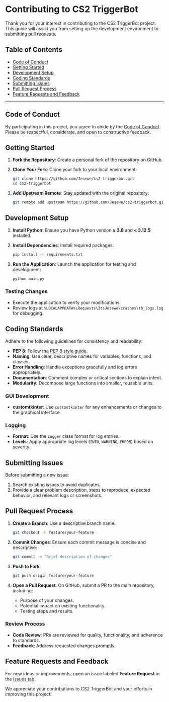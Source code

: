 # Contributing to CS2 TriggerBot

Thank you for your interest in contributing to the CS2 TriggerBot project. This guide will assist you from setting up the development environment to submitting pull requests.

## Table of Contents

- [Code of Conduct](#code-of-conduct)
- [Getting Started](#getting-started)
- [Development Setup](#development-setup)
- [Coding Standards](#coding-standards)
- [Submitting Issues](#submitting-issues)
- [Pull Request Process](#pull-request-process)
- [Feature Requests and Feedback](#feature-requests-and-feedback)

---

## Code of Conduct

By participating in this project, you agree to abide by the [Code of Conduct](CODE_OF_CONDUCT.md). Please be respectful, considerate, and open to constructive feedback.

## Getting Started

1. **Fork the Repository**: Create a personal fork of the repository on GitHub.
2. **Clone Your Fork**: Clone your fork to your local environment:

   ```bash
   git clone https://github.com/Jesewe/cs2-triggerbot.git
   cd cs2-triggerbot
   ```

3. **Add Upstream Remote**: Stay updated with the original repository:

   ```bash
   git remote add upstream https://github.com/Jesewe/cs2-triggerbot.git
   ```

## Development Setup

1. **Install Python**: Ensure you have Python version **≥ 3.8** and **< 3.12.5** installed.
2. **Install Dependencies**: Install required packages:

   ```bash
   pip install -r requirements.txt
   ```

3. **Run the Application**: Launch the application for testing and development:

   ```bash
   python main.py
   ```

### Testing Changes

- Execute the application to verify your modifications.
- Review logs at `%LOCALAPPDATA%\Requests\ItsJesewe\crashes\tb_logs.log` for debugging.

## Coding Standards

Adhere to the following guidelines for consistency and readability:

- **PEP 8**: Follow the [PEP 8 style guide](https://www.python.org/dev/peps/pep-0008/).
- **Naming**: Use clear, descriptive names for variables, functions, and classes.
- **Error Handling**: Handle exceptions gracefully and log errors appropriately.
- **Documentation**: Comment complex or critical sections to explain intent.
- **Modularity**: Decompose large functions into smaller, reusable units.

### GUI Development

- **customtkinter**: Use `customtkinter` for any enhancements or changes to the graphical interface.

### Logging

- **Format**: Use the `Logger` class format for log entries.
- **Levels**: Apply appropriate log levels (`INFO`, `WARNING`, `ERROR`) based on severity.

## Submitting Issues

Before submitting a new issue:

1. Search existing issues to avoid duplicates.
2. Provide a clear problem description, steps to reproduce, expected behavior, and relevant logs or screenshots.

## Pull Request Process

1. **Create a Branch**: Use a descriptive branch name:

   ```bash
   git checkout -b feature/your-feature
   ```

2. **Commit Changes**: Ensure each commit message is concise and descriptive:

   ```bash
   git commit -m "Brief description of changes"
   ```

3. **Push to Fork**:

   ```bash
   git push origin feature/your-feature
   ```

4. **Open a Pull Request**: On GitHub, submit a PR to the main repository, including:

   - Purpose of your changes.
   - Potential impact on existing functionality.
   - Testing steps and results.

### Review Process

- **Code Review**: PRs are reviewed for quality, functionality, and adherence to standards.
- **Feedback**: Address requested changes promptly.

## Feature Requests and Feedback

For new ideas or improvements, open an issue labeled **Feature Request** in the [Issues tab](https://github.com/Jesewe/cs2-triggerbot/issues).

We appreciate your contributions to CS2 TriggerBot and your efforts in improving this project!
